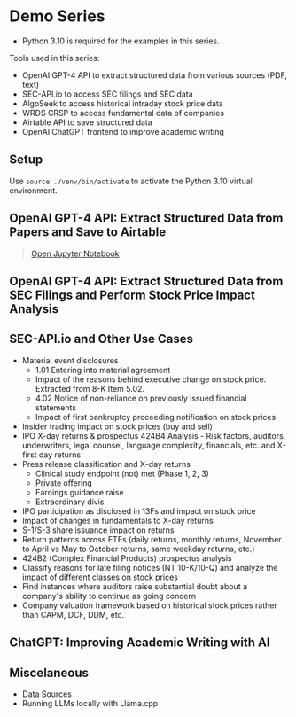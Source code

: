 # Demo Series

- Python 3.10 is required for the examples in this series.

Tools used in this series:

- OpenAI GPT-4 API to extract structured data from various sources (PDF, text)
- SEC-API.io to access SEC filings and SEC data
- AlgoSeek to access historical intraday stock price data
- WRDS CRSP to access fundamental data of companies
- Airtable API to save structured data
- OpenAI ChatGPT frontend to improve academic writing

## Setup

Use `source ./venv/bin/activate` to activate the Python 3.10 virtual environment.

## OpenAI GPT-4 API: Extract Structured Data from Papers and Save to Airtable

> [Open Jupyter Notebook](./gpt-4-api-extract-data-from-papers/demo.ipynb)

## OpenAI GPT-4 API: Extract Structured Data from SEC Filings and Perform Stock Price Impact Analysis

## SEC-API.io and Other Use Cases

- Material event disclosures
  - 1.01 Entering into material agreement
  - Impact of the reasons behind executive change on stock price. Extracted from 8-K Item 5.02.
  - 4.02 Notice of non-reliance on previously issued financial statements
  - Impact of first bankruptcy proceeding notification on stock prices
- Insider trading impact on stock prices (buy and sell)
- IPO X-day returns & prospectus 424B4 Analysis - Risk factors, auditors, underwriters, legal counsel, language complexity, financials, etc. and X-first day returns
- Press release classification and X-day returns
  - Clinical study endpoint (not) met (Phase 1, 2, 3)
  - Private offering
  - Earnings guidance raise
  - Extraordinary divis
- IPO participation as disclosed in 13Fs and impact on stock price
- Impact of changes in fundamentals to X-day returns
- S-1/S-3 share issuance impact on returns
- Return patterns across ETFs (daily returns, monthly returns, November to April vs May to October returns, same weekday returns, etc.)
- 424B2 (Complex Financial Products) prospectus analysis
- Classify reasons for late filing notices (NT 10-K/10-Q) and analyze the impact of different classes on stock prices
- Find instances where auditors raise substantial doubt about a company's ability to continue as going concern
- Company valuation framework based on historical stock prices rather than CAPM, DCF, DDM, etc.

## ChatGPT: Improving Academic Writing with AI

## Miscelaneous

- Data Sources
- Running LLMs locally with Llama.cpp
